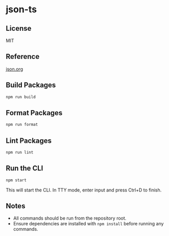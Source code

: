 # json-ts

## License

MIT

## Reference

[json.org](http://json.org)

## Build Packages

```sh
npm run build
```

## Format Packages

```sh
npm run format
```

## Lint Packages

```sh
npm run lint
```

## Run the CLI

```sh
npm start
```

This will start the CLI. In TTY mode, enter input and press Ctrl+D to finish.

## Notes

- All commands should be run from the repository root.
- Ensure dependencies are installed with `npm install` before running any commands.
